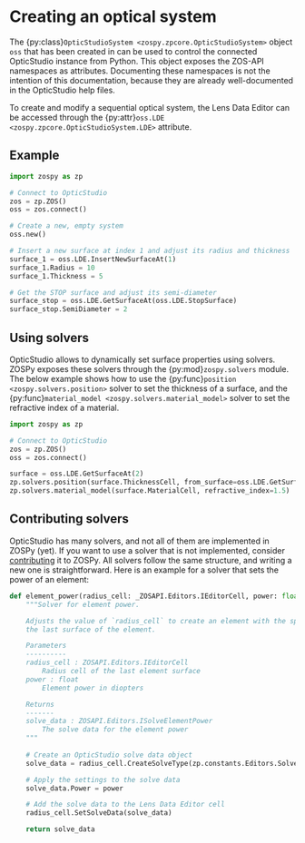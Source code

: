# Creating an optical system

The {py:class}`OpticStudioSystem <zospy.zpcore.OpticStudioSystem>` object `oss` that has been created in [](01_connection.md)
can be used to control the connected OpticStudio instance from Python.
This object exposes the ZOS-API namespaces as attributes.
Documenting these namespaces is not the intention of this documentation, because they are already well-documented in the
OpticStudio help files.

To create and modify a sequential optical system, the Lens Data Editor can be accessed through the 
{py:attr}`oss.LDE <zospy.zpcore.OpticStudioSystem.LDE>` attribute.

## Example

```python
import zospy as zp

# Connect to OpticStudio
zos = zp.ZOS()
oss = zos.connect()

# Create a new, empty system
oss.new()

# Insert a new surface at index 1 and adjust its radius and thickness
surface_1 = oss.LDE.InsertNewSurfaceAt(1)
surface_1.Radius = 10
surface_1.Thickness = 5

# Get the STOP surface and adjust its semi-diameter
surface_stop = oss.LDE.GetSurfaceAt(oss.LDE.StopSurface)
surface_stop.SemiDiameter = 2
```

## Using solvers

OpticStudio allows to dynamically set surface properties using solvers.
ZOSPy exposes these solvers through the {py:mod}`zospy.solvers` module.
The below example shows how to use the {py:func}`position <zospy.solvers.position>` solver to set the thickness of a surface,
and the {py:func}`material_model <zospy.solvers.material_model>` solver to set the refractive index of a material.

```python
import zospy as zp

# Connect to OpticStudio
zos = zp.ZOS()
oss = zos.connect()

surface = oss.LDE.GetSurfaceAt(2)
zp.solvers.position(surface.ThicknessCell, from_surface=oss.LDE.GetSurfaceAt(1), length=10)
zp.solvers.material_model(surface.MaterialCell, refractive_index=1.5)
```

## Contributing solvers

OpticStudio has many solvers, and not all of them are implemented in ZOSPy (yet).
If you want to use a solver that is not implemented, consider [contributing](../contributing/contributing.md) it to ZOSPy.
All solvers follow the same structure, and writing a new one is straightforward.
Here is an example for a solver that sets the power of an element:

```python
def element_power(radius_cell: _ZOSAPI.Editors.IEditorCell, power: float) -> _ZOSAPI.Editors.ISolveElementPower:
    """Solver for element power.

    Adjusts the value of `radius_cell` to create an element with the specified `power`. This solver should be set on
    the last surface of the element.

    Parameters
    ----------
    radius_cell : ZOSAPI.Editors.IEditorCell
        Radius cell of the last element surface
    power : float
        Element power in diopters

    Returns
    -------
    solve_data : ZOSAPI.Editors.ISolveElementPower
        The solve data for the element power
    """
    
    # Create an OpticStudio solve data object
    solve_data = radius_cell.CreateSolveType(zp.constants.Editors.SolveType.ElementPower)._S_ElementPower

    # Apply the settings to the solve data
    solve_data.Power = power

    # Add the solve data to the Lens Data Editor cell
    radius_cell.SetSolveData(solve_data)

    return solve_data
```
